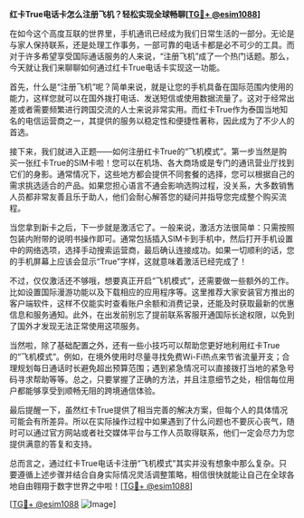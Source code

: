 **红卡True电话卡怎么注册飞机？轻松实现全球畅聊[[TG💪+ @esim1088](https://t.me/s/esim1088)]**

在如今这个高度互联的世界里，手机通讯已经成为我们日常生活的一部分。无论是与家人保持联系，还是处理工作事务，一部可靠的电话卡都是必不可少的工具。而对于许多希望享受国际通话服务的人来说，“注册飞机”成了一个热门话题。那么，今天就让我们来聊聊如何通过红卡True电话卡实现这一功能。

首先，什么是“注册飞机”呢？简单来说，就是让您的手机具备在国际范围内使用的能力，这样您就可以在国外拨打电话、发送短信或使用数据流量了。这对于经常出差或者需要频繁进行跨国交流的人士来说非常实用。而红卡True作为泰国当地知名的电信运营商之一，其提供的服务以稳定性和便捷性著称，因此成为了不少人的首选。

接下来，我们就进入正题——如何注册红卡True的“飞机模式”。第一步当然是购买一张红卡True的SIM卡啦！您可以在机场、各大商场或是专门的通讯营业厅找到它们的身影。通常情况下，这些地方都会提供不同套餐的选择，您可以根据自己的需求挑选适合的产品。如果您担心语言不通会影响选购过程，没关系，大多数销售人员都非常友善且乐于助人，他们会耐心解答您的疑问并指导您完成整个购买流程。

当您拿到新卡之后，下一步就是激活它了。一般来说，激活方法很简单：只需按照包装内附带的说明书操作即可。通常包括插入SIM卡到手机中，然后打开手机设置中的网络选项，选择手动搜索运营商，最后确认连接成功。如果一切顺利的话，您的手机屏幕上应该会显示“True”字样，这就意味着激活已经完成了！

不过，仅仅激活还不够哦，想要真正开启“飞机模式”，还需要做一些额外的工作。比如设置国际漫游功能以及下载相应的应用程序等。这里推荐大家安装官方推出的客户端软件，这样不仅能实时查看账户余额和消费记录，还能及时获取最新的优惠信息和服务通知。此外，在出发前别忘了提前联系客服开通国际长途权限，以免到了国外才发现无法正常使用这项服务。

当然啦，除了基础配置之外，还有一些小技巧可以帮助您更好地利用红卡True的“飞机模式”。例如，在境外使用时尽量寻找免费Wi-Fi热点来节省流量开支；合理规划每日通话时长避免超出预算范围；遇到紧急情况可以直接拨打当地的紧急号码寻求帮助等等。总之，只要掌握了正确的方法，并且注意细节之处，相信每位用户都能够享受到顺畅无阻的跨境通信体验。

最后提醒一下，虽然红卡True提供了相当完善的解决方案，但每个人的具体情况可能会有所差异。所以在实际操作过程中如果遇到了什么问题也不要灰心丧气，随时可以通过官方网站或者社交媒体平台与工作人员取得联系，他们一定会尽力为您提供满意的答复和支持。

总而言之，通过红卡True电话卡注册“飞机模式”其实并没有想象中那么复杂。只要遵循上述步骤并结合自身实际情况灵活调整策略，相信很快就能让自己在全球各地自由翱翔于数字世界之中啦！[[TG💪+ @esim1088](https://t.me/s/esim1088)] 

[[TG💪+ @esim1088](https://t.me/s/esim1088) ![Image](https://i.postimg.cc/4NQfJmqS/Snipaste-2025-05-13-00-14-12.png)]